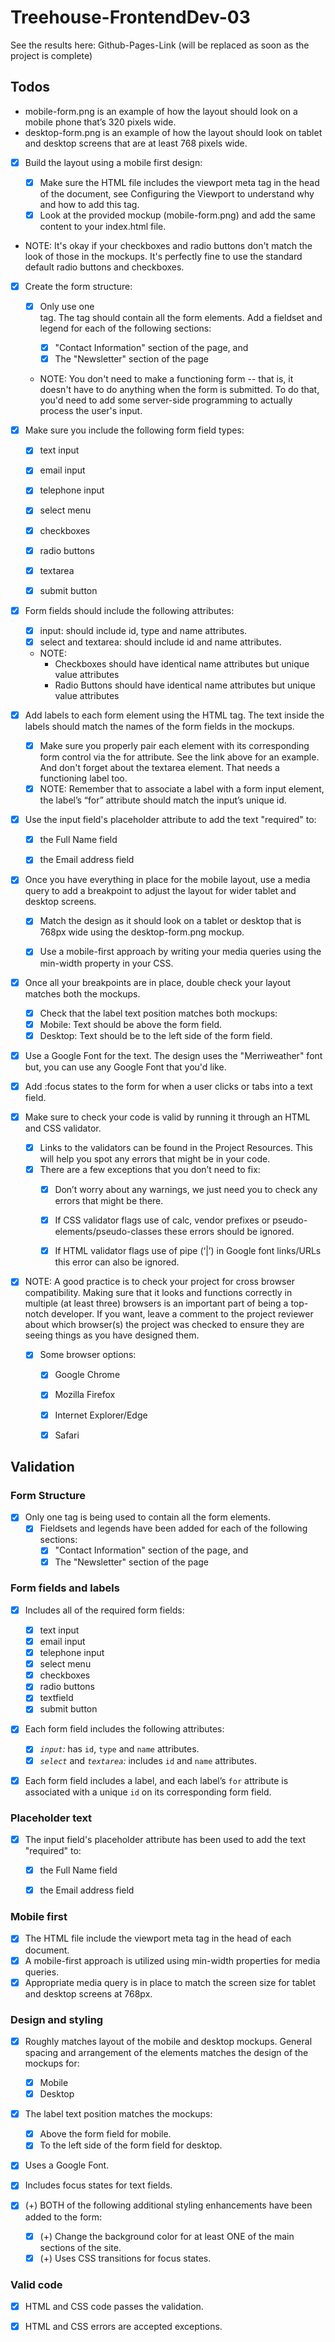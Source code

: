﻿# Treehouse-FrontendDev-03

See the results here: Github-Pages-Link (will be replaced as soon as the project is complete)

## Todos

  - mobile-form.png is an example of how the layout should look on a mobile phone that’s 320 pixels wide.
  - desktop-form.png is an example of how the layout should look on tablet and desktop screens that are at least 768 pixels wide.

  
  - [X] Build the layout using a mobile first design:

    - [X] Make sure the HTML file includes the viewport meta tag in the head of the document, see Configuring the Viewport to understand why and how to add this tag.
    - [X] Look at the provided mockup (mobile-form.png) and add the same content to your index.html file.

  - NOTE: It's okay if your checkboxes and radio buttons don't match the look of those in the mockups. It's perfectly fine to use the standard default radio buttons and checkboxes.
  
  
  - [X] Create the form structure:

    - [X] Only use one <form> tag. The <form> tag should contain all the form elements. Add a fieldset and legend for each of the following sections:
      - [X] "Contact Information" section of the page, and
      - [X] The "Newsletter" section of the page

    - NOTE: You don't need to make a functioning form -- that is, it doesn't have to do anything when the form is submitted. To do that, you'd need to add some server-side programming to actually process the user's input.
    
  - [X] Make sure you include the following form field types:

    - [X] text input
    - [X] email input
    - [X] telephone input
    - [X] select menu
    - [X] checkboxes
    - [X] radio buttons
    - [X] textarea
    - [X] submit button


  - [X] Form fields should include the following attributes:

    - [X] input: should include id, type and name attributes.
    - [X] select and textarea: should include id and name attributes.
  
    - NOTE: 
      - Checkboxes should have identical name attributes but unique value attributes
      - Radio Buttons should have identical name attributes but unique value attributes   

  - [X] Add labels to each form element using the HTML <label> tag. The text inside the labels should match the names of the form fields in the mockups.
    - [X] Make sure you properly pair each <label> element with its corresponding form control via the for attribute. See the link above for an example. And don't forget about the textarea element. That needs a functioning label too.
    - [X] NOTE: Remember that to associate a label with a form input element, the label’s “for” attribute should match the input’s unique id.
      
  - [X] Use the input field's placeholder attribute to add the text "required" to:
    - [X] the Full Name field
    - [X] the Email address field


  - [X] Once you have everything in place for the mobile layout, use a media query to add a breakpoint to adjust the layout for wider tablet and desktop screens.
    - [X] Match the design as it should look on a tablet or desktop that is 768px wide using the desktop-form.png mockup.
    - [X] Use a mobile-first approach by writing your media queries using the min-width property in your CSS.


  - [X] Once all your breakpoints are in place, double check your layout matches both the mockups.
    - [X] Check that the label text position matches both mockups:
    - [X] Mobile: Text should be above the form field.
    - [X] Desktop: Text should be to the left side of the form field.

  - [X] Use a Google Font for the text. The design uses the "Merriweather" font but, you can use any Google Font that you'd like.
  - [X] Add :focus states to the form for when a user clicks or tabs into a text field.


  - [X] Make sure to check your code is valid by running it through an HTML and CSS validator.

    - [X] Links to the validators can be found in the Project Resources. This will help you spot any errors that might be in your code.
    - [X] There are a few exceptions that you don’t need to fix:
      - [X] Don’t worry about any warnings, we just need you to check any errors that might be there.
      - [X] If CSS validator flags use of calc, vendor prefixes or pseudo-elements/pseudo-classes these errors should be ignored.
      - [X] If HTML validator flags use of pipe (‘|’) in Google font links/URLs this error can also be ignored.


  - [X] NOTE: A good practice is to check your project for cross browser compatibility. Making sure that it looks and functions correctly in multiple (at least three) browsers is an important part of being a top-notch developer. If you want, leave a comment to the project reviewer about which browser(s) the project was checked to ensure they are seeing things as you have designed them.
    - [X] Some browser options:
      - [X] Google Chrome
      - [X] Mozilla Firefox
      - [X] Internet Explorer/Edge
      - [X] Safari


## Validation

### Form Structure

  - [X] Only one <form> tag is being used to contain all the form elements.
    - [X] Fieldsets and legends have been added for each of the following sections:
      - [X] "Contact Information" section of the page, and
      - [X] The "Newsletter" section of the page

### Form fields and labels

  - [X] Includes all of the required form fields:
    - [X] text input
    - [X] email input
    - [X] telephone input
    - [X] select menu
    - [X] checkboxes
    - [X] radio buttons
    - [X] textfield
    - [X] submit button
  - [X] Each form field includes the following attributes:
    
    - [X] _`input`:_ has `id`, `type` and `name` attributes.
    - [X] _`select`_ and _`textarea`:_ includes `id` and `name` attributes.
  - [X] Each form field includes a label, and each label’s `for` attribute is associated with a unique `id` on its corresponding form field.

### Placeholder text

  - [X] The input field's placeholder attribute has been used to add the text "required" to:
      - [X] the Full Name field
      - [X] the Email address field


### Mobile first

  - [X] The HTML file include the viewport meta tag in the head of each document.
  - [X] A mobile-first approach is utilized using min-width properties for media queries.
  - [X] Appropriate media query is in place to match the screen size for tablet and desktop screens at 768px.

### Design and styling

  - [X] Roughly matches layout of the mobile and desktop mockups. General spacing and arrangement of the elements matches the design of the mockups for:
    - [X] Mobile
    - [X] Desktop
  - [X] The label text position matches the mockups:
    - [X] Above the form field for mobile.
    - [X] To the left side of the form field for desktop.
  - [X] Uses a Google Font.
  - [X] Includes focus states for text fields.

  - [X] (+) BOTH of the following additional styling enhancements have been added to the form:
    - [X] (+) Change the background color for at least ONE of the main sections of the site.
    - [X] (+) Uses CSS transitions for focus states.

### Valid code 

  - [X] HTML and CSS code passes the validation.
  - [X] HTML and CSS errors are accepted exceptions.


